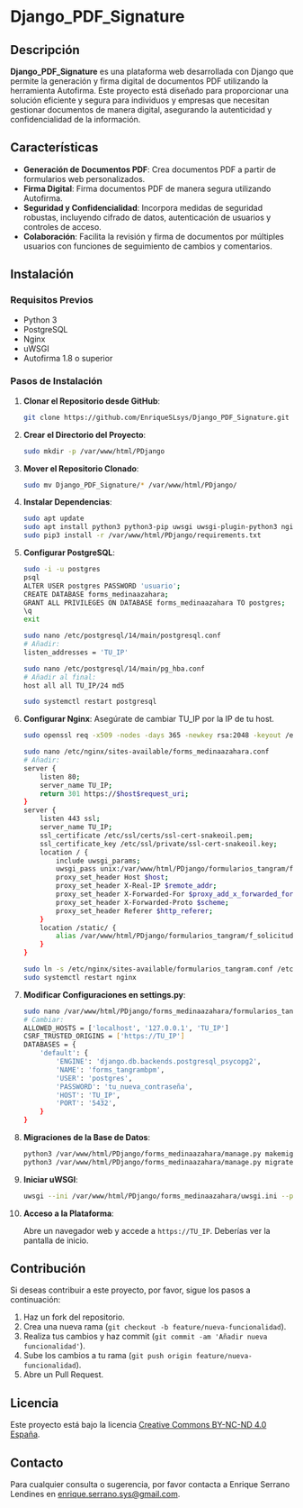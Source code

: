 # Django_PDF_Signature

## Descripción

**Django_PDF_Signature** es una plataforma web desarrollada con Django que permite la generación y firma digital de documentos PDF utilizando la herramienta Autofirma. Este proyecto está diseñado para proporcionar una solución eficiente y segura para individuos y empresas que necesitan gestionar documentos de manera digital, asegurando la autenticidad y confidencialidad de la información.

## Características

- **Generación de Documentos PDF**: Crea documentos PDF a partir de formularios web personalizados.
- **Firma Digital**: Firma documentos PDF de manera segura utilizando Autofirma.
- **Seguridad y Confidencialidad**: Incorpora medidas de seguridad robustas, incluyendo cifrado de datos, autenticación de usuarios y controles de acceso.
- **Colaboración**: Facilita la revisión y firma de documentos por múltiples usuarios con funciones de seguimiento de cambios y comentarios.

## Instalación

### Requisitos Previos

- Python 3
- PostgreSQL
- Nginx
- uWSGI
- Autofirma 1.8 o superior

### Pasos de Instalación

1. **Clonar el Repositorio desde GitHub**:

   ```bash
   git clone https://github.com/EnriqueSLsys/Django_PDF_Signature.git
   ```

2. **Crear el Directorio del Proyecto**:

   ```bash
   sudo mkdir -p /var/www/html/PDjango
   ```

3. **Mover el Repositorio Clonado**:

   ```bash
   sudo mv Django_PDF_Signature/* /var/www/html/PDjango/
   ```

4. **Instalar Dependencias**:

   ```bash
   sudo apt update
   sudo apt install python3 python3-pip uwsgi uwsgi-plugin-python3 nginx postgresql postgresql-contrib libpq-dev unzip
   sudo pip3 install -r /var/www/html/PDjango/requirements.txt
   ```

5. **Configurar PostgreSQL**:

   ```bash
   sudo -i -u postgres
   psql
   ALTER USER postgres PASSWORD 'usuario';
   CREATE DATABASE forms_medinaazahara;
   GRANT ALL PRIVILEGES ON DATABASE forms_medinaazahara TO postgres;
   \q
   exit

   sudo nano /etc/postgresql/14/main/postgresql.conf
   # Añadir:
   listen_addresses = 'TU_IP'

   sudo nano /etc/postgresql/14/main/pg_hba.conf
   # Añadir al final:
   host all all TU_IP/24 md5

   sudo systemctl restart postgresql
   ```

6. **Configurar Nginx**:
   Asegúrate de cambiar TU_IP por la IP de tu host.

   ```bash
   sudo openssl req -x509 -nodes -days 365 -newkey rsa:2048 -keyout /etc/ssl/private/ssl-cert-snakeoil.key -out /etc/ssl/certs/ssl-cert-snakeoil.pem

   sudo nano /etc/nginx/sites-available/forms_medinaazahara.conf
   # Añadir:
   server {
       listen 80;
       server_name TU_IP;
       return 301 https://$host$request_uri;
   }
   server {
       listen 443 ssl;
       server_name TU_IP;
       ssl_certificate /etc/ssl/certs/ssl-cert-snakeoil.pem;
       ssl_certificate_key /etc/ssl/private/ssl-cert-snakeoil.key;
       location / {
           include uwsgi_params;
           uwsgi_pass unix:/var/www/html/PDjango/formularios_tangram/formproject.sock;
           proxy_set_header Host $host;
           proxy_set_header X-Real-IP $remote_addr;
           proxy_set_header X-Forwarded-For $proxy_add_x_forwarded_for;
           proxy_set_header X-Forwarded-Proto $scheme;
           proxy_set_header Referer $http_referer;
       }
       location /static/ {
           alias /var/www/html/PDjango/formularios_tangram/f_solicitudes/static/;
       }
   }

   sudo ln -s /etc/nginx/sites-available/formularios_tangram.conf /etc/nginx/sites-enabled/
   sudo systemctl restart nginx
   ```

7. **Modificar Configuraciones en settings.py**:

   ```bash
   sudo nano /var/www/html/PDjango/forms_medinaazahara/formularios_tangram/settings.py
   # Cambiar:
   ALLOWED_HOSTS = ['localhost', '127.0.0.1', 'TU_IP']
   CSRF_TRUSTED_ORIGINS = ['https://TU_IP']
   DATABASES = {
       'default': {
           'ENGINE': 'django.db.backends.postgresql_psycopg2',
           'NAME': 'forms_tangrambpm',
           'USER': 'postgres',
           'PASSWORD': 'tu_nueva_contraseña',
           'HOST': 'TU_IP',
           'PORT': '5432',
       }
   }
   ```

8. **Migraciones de la Base de Datos**:

   ```bash
   python3 /var/www/html/PDjango/forms_medinaazahara/manage.py makemigrations
   python3 /var/www/html/PDjango/forms_medinaazahara/manage.py migrate
   ```

9. **Iniciar uWSGI**:

   ```bash
   uwsgi --ini /var/www/html/PDjango/forms_medinaazahara/uwsgi.ini --plugin python3
   ```

10. **Acceso a la Plataforma**:

    Abre un navegador web y accede a `https://TU_IP`. Deberías ver la pantalla de inicio.

## Contribución

Si deseas contribuir a este proyecto, por favor, sigue los pasos a continuación:

1. Haz un fork del repositorio.
2. Crea una nueva rama (`git checkout -b feature/nueva-funcionalidad`).
3. Realiza tus cambios y haz commit (`git commit -am 'Añadir nueva funcionalidad'`).
4. Sube los cambios a tu rama (`git push origin feature/nueva-funcionalidad`).
5. Abre un Pull Request.

## Licencia

Este proyecto está bajo la licencia [Creative Commons BY-NC-ND 4.0 España](https://creativecommons.org/licenses/by-nc-nd/4.0/legalcode).

## Contacto

Para cualquier consulta o sugerencia, por favor contacta a Enrique Serrano Lendines en [enrique.serrano.sys@gmail.com](mailto:enrique.serrano.sys@gmail.com).
